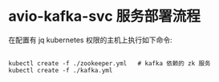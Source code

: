 # avio-kafka-svc 服务部署流程

在配置有 jq kubernetes 权限的主机上执行如下命令:

```shell

kubectl create -f ./zookeeper.yml   # kafka 依赖的 zk 服务
kubectl create -f ./kafka.yml

```

